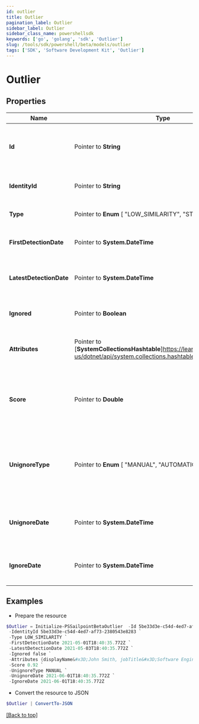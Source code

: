 ```yaml
---
id: outlier
title: Outlier
pagination_label: Outlier
sidebar_label: Outlier
sidebar_class_name: powershellsdk
keywords: ['go', 'golang', 'sdk', 'Outlier'] 
slug: /tools/sdk/powershell/beta/models/outlier
tags: ['SDK', 'Software Development Kit', 'Outlier']
---
```



# Outlier

## Properties

Name | Type | Description | Notes
------------ | ------------- | ------------- | -------------
**Id** |  Pointer to **String** | The identity&#39;s unique identifier for the outlier record | [optional] 
**IdentityId** |  Pointer to **String** | The ID of the identity that is detected as an outlier | [optional] 
**Type** |  Pointer to  **Enum** [  "LOW_SIMILARITY",    "STRUCTURAL" ] | The type of outlier summary | [optional] 
**FirstDetectionDate** |  Pointer to **System.DateTime** | The first date the outlier was detected | [optional] 
**LatestDetectionDate** |  Pointer to **System.DateTime** | The most recent date the outlier was detected | [optional] 
**Ignored** |  Pointer to **Boolean** | Flag whether or not the outlier has been ignored | [optional] 
**Attributes** |  Pointer to [**SystemCollectionsHashtable**]https://learn.microsoft.com/en-us/dotnet/api/system.collections.hashtable?view=net-8.0 | Object containing mapped identity attributes | [optional] 
**Score** |  Pointer to **Double** | The outlier score determined by the detection engine ranging from 0..1 | [optional] 
**UnignoreType** |  Pointer to  **Enum** [  "MANUAL",    "AUTOMATIC",    "null" ] | Enum value of if the outlier manually or automatically un-ignored. Will be NULL if outlier is not ignored | [optional] 
**UnignoreDate** |  Pointer to **System.DateTime** | shows date when last time has been unignored outlier | [optional] 
**IgnoreDate** |  Pointer to **System.DateTime** | shows date when last time has been ignored outlier | [optional] 

## Examples

- Prepare the resource
```powershell
$Outlier = Initialize-PSSailpointBetaOutlier  -Id 5be33d3e-c54d-4ed7-af73-2380543e8283 `
 -IdentityId 5be33d3e-c54d-4ed7-af73-2380543e8283 `
 -Type LOW_SIMILARITY `
 -FirstDetectionDate 2021-05-01T18:40:35.772Z `
 -LatestDetectionDate 2021-05-03T18:40:35.772Z `
 -Ignored false `
 -Attributes {displayName&#x3D;John Smith, jobTitle&#x3D;Software Engineer, department&#x3D;Engineering} `
 -Score 0.92 `
 -UnignoreType MANUAL `
 -UnignoreDate 2021-06-01T18:40:35.772Z `
 -IgnoreDate 2021-06-01T18:40:35.772Z
```

- Convert the resource to JSON
```powershell
$Outlier | ConvertTo-JSON
```


[[Back to top]](#) 

